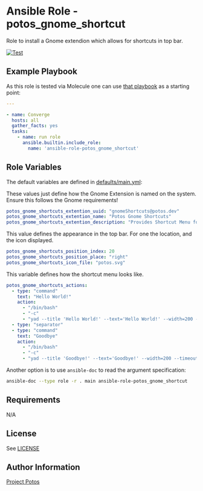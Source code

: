 # Ansible Role - potos\_gnome\_shortcut

Role to install a Gnome extendion which allows for shortcuts in top bar.

[![Test](https://github.com/projectpotos/ansible-role-potos_gnome_shortcut/actions/workflows/test.yml/badge.svg)](https://github.com/projectpotos/ansible-role-potos_gnome_shortcut/actions/workflows/test.yml)

## Example Playbook

As this role is tested via Molecule one can use [that
playbook](./molecule/default/converge.yml) as a starting point:

```yaml
---

- name: Converge
  hosts: all
  gather_facts: yes
  tasks:
    - name: run role
      ansible.builtin.include_role:
        name: 'ansible-role-potos_gnome_shortcut'
```

## Role Variables

The default variables are defined in [defaults/main.yml](./defaults/main.yml):

These values just define how the Gnome Extension is named on the system. Ensure this follows the Gnome requirements!
```yaml
potos_gnome_shortcuts_extention_uuid: "gnomeShortcuts@potos.dev"
potos_gnome_shortcuts_extention_name: "Potos Gnome Shortcuts"
potos_gnome_shortcuts_extention_description: "Provides Shortcut Menu for Potos"
```

This value defines the appearance in the top bar. For one the location, and the icon displayed.
```yaml
potos_gnome_shortcuts_position_index: 20
potos_gnome_shortcuts_position_place: "right"
potos_gnome_shortcuts_icon_file: "potos.svg"
```

This variable defines how the shortcut menu looks like.
```yml
potos_gnome_shortcuts_actions:
  - type: "command"
    text: "Hello World!"
    action:
      - "/bin/bash"
      - "-c"
      - "yad --title 'Hello World!' --text='Hello World!' --width=200 --timeout=5 --timeout-indicator=top"
  - type: "separator"
  - type: "command"
    text: "Goodbye"
    action:
      - "/bin/bash"
      - "-c"
      - "yad --title 'Goodbye!' --text='Goodbye!' --width=200 --timeout=5 --timeout-indicator=top"
```

Another option is to use `ansible-doc` to read the argument specification:

```sh
ansible-doc --type role -r . main ansible-role-potos_gnome_shortcut
```

## Requirements

N/A

## License

See [LICENSE](./LICENSE)

## Author Information

[Project Potos](https://github.com/projectpotos)
